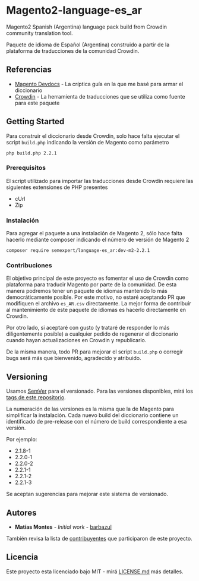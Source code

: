 # Magento2-language-es_ar

Magento2 Spanish (Argentina) language pack build from Crowdin community translation tool.

Paquete de idioma de Español (Argentina) construido a partir de la plataforma de traducciones de la comunidad Crowdin. 

## Referencias

* [Magento Devdocs](http://devdocs.magento.com/guides/v2.2/frontend-dev-guide/translations/xlate.html) - La críptica
guía en la que me basé para armar el diccionario
* [Crowdin](https://crowdin.com/project/magento-2/es-AR) - La herramienta de traducciones que se utiliza como fuente
para este paquete

## Getting Started

Para construir el diccionario desde Crowdin, solo hace falta ejecutar el script `build.php` indicando la versión de
Magento como parámetro

```
php build.php 2.2.1
``` 

### Prerequisitos

El script utilizado para importar las traducciones desde Crowdin requiere las siguientes extensiones de PHP presentes

* cUrl
* Zip

### Instalación

Para agregar el paquete a una instalación de Magento 2, sólo hace falta hacerlo mediante composer indicando el número de
versión de Magento 2

```
composer require semexpert/language-es_ar:dev-m2-2.2.1
``` 

### Contribuciones

El objetivo principal de este proyecto es fomentar el uso de Crowdin como plataforma para traducir Magento por parte de
la comunidad. De esta manera podremos tener un paquete de idiomas mantenido lo más democráticamente posible. Por este
motivo, no estaré aceptando PR que modifiquen el archivo `es_AR.csv` directamente. La mejor forma de contribuir al 
mantenimiento de este paquete de idiomas es hacerlo directamente en Crowdin.

Por otro lado, si aceptaré con gusto (y trataré de responder lo más diligentemente posible) a cualquier pedido de 
regenerar el diccionario cuando hayan actualizaciones en Crowdin y republicarlo.

De la misma manera, todo PR para mejorar el script `build.php` o corregir bugs será más que bienvenido, agradecido y 
atribuido.

## Versioning

Usamos [SemVer](http://semver.org/) para el versionado. Para las versiones disponibles, mirá los
[tags de este repositorio](https://github.com/SemExpert/Magento2-language-es_ar/tags). 

La numeración de las versiones es la misma que la de Magento para simplificar la instalación. Cada nuevo build del 
diccionario contiene un identificado de pre-release con el número de build correspondiente a esa versión.

Por ejemplo:

* 2.1.8-1
* 2.2.0-1
* 2.2.0-2
* 2.2.1-1
* 2.2.1-2
* 2.2.1-3

Se aceptan sugerencias para mejorar este sistema de versionado.

## Autores

* **Matías Montes** - *Initial work* - [barbazul](https://github.com/barbazul/)

También revisa la lista de [contribuyentes](https://github.com/SemExpert/Magento2-language-es_ar/contributors) que 
participaron de este proyecto.

## Licencia

Este proyecto esta licenciado bajo MIT - mirá [LICENSE.md](LICENSE.md) más detalles.
